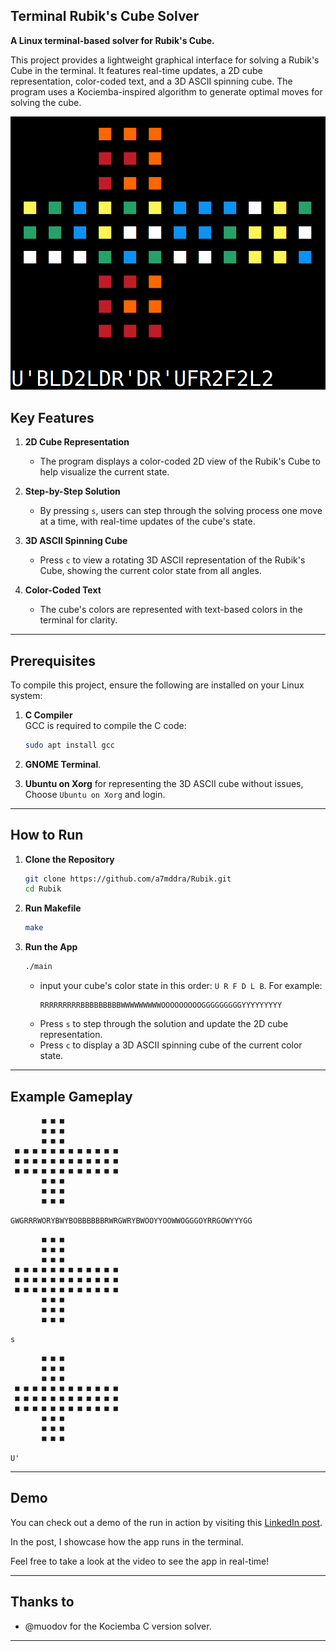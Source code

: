 ## Terminal Rubik's Cube Solver

**A Linux terminal-based solver for Rubik's Cube.**

This project provides a lightweight graphical interface for solving a Rubik's Cube in the terminal. It features real-time updates, a 2D cube representation, color-coded text, and a 3D ASCII spinning cube.
The program uses a Kociemba-inspired algorithm to generate optimal moves for solving the cube.


![App Screenshot](terminal/img.png)

## **Key Features**

1. **2D Cube Representation**
   - The program displays a color-coded 2D view of the Rubik's Cube to help visualize the current state.
  
2. **Step-by-Step Solution**
   - By pressing `s`, users can step through the solving process one move at a time, with real-time updates of the cube's state.

3. **3D ASCII Spinning Cube**
   - Press `c` to view a rotating 3D ASCII representation of the Rubik's Cube, showing the current color state from all angles.

4. **Color-Coded Text**
   - The cube's colors are represented with text-based colors in the terminal for clarity.

---

## **Prerequisites**

To compile this project, ensure the following are installed on your Linux system:


1. **C Compiler**  
   GCC is required to compile the C code:  
   ```bash
   sudo apt install gcc
   ```

2. **GNOME Terminal**.
   
3. **Ubuntu on Xorg**
   for representing the 3D ASCII cube without issues, Choose `Ubuntu on Xorg` and login.


---

## **How to Run**

1. **Clone the Repository**
   ```bash
   git clone https://github.com/a7mddra/Rubik.git
   cd Rubik
   ```

2. **Run Makefile**
   ```bash
   make
   ```

3. **Run the App**
   ```bash
   ./main
   ```

   - input your cube's color state in this order: `U R F D L B`. For example:
     ```
     RRRRRRRRRBBBBBBBBBWWWWWWWWWOOOOOOOOOGGGGGGGGGYYYYYYYYY
     ```
   - Press `s` to step through the solution and update the 2D cube representation.
   - Press `c` to display a 3D ASCII spinning cube of the current color state.

---

## **Example Gameplay**

```
       ■ ■ ■
       ■ ■ ■
       ■ ■ ■
 ■ ■ ■ ■ ■ ■ ■ ■ ■ ■ ■ ■ 
 ■ ■ ■ ■ ■ ■ ■ ■ ■ ■ ■ ■ 
 ■ ■ ■ ■ ■ ■ ■ ■ ■ ■ ■ ■ 
       ■ ■ ■
       ■ ■ ■
       ■ ■ ■

GWGRRRWORYBWYBOBBBBBBRWRGWRYBWOOYYOOWWOGGGOYRRGOWYYYGG
```
```
       ■ ■ ■
       ■ ■ ■
       ■ ■ ■
 ■ ■ ■ ■ ■ ■ ■ ■ ■ ■ ■ ■ 
 ■ ■ ■ ■ ■ ■ ■ ■ ■ ■ ■ ■ 
 ■ ■ ■ ■ ■ ■ ■ ■ ■ ■ ■ ■ 
       ■ ■ ■
       ■ ■ ■
       ■ ■ ■

s
```
```
       ■ ■ ■
       ■ ■ ■
       ■ ■ ■
 ■ ■ ■ ■ ■ ■ ■ ■ ■ ■ ■ ■ 
 ■ ■ ■ ■ ■ ■ ■ ■ ■ ■ ■ ■ 
 ■ ■ ■ ■ ■ ■ ■ ■ ■ ■ ■ ■ 
       ■ ■ ■
       ■ ■ ■
       ■ ■ ■

U'
```

---

## **Demo**

You can check out a demo of the run in action by visiting this [LinkedIn post]().

In the post, I showcase how the app runs in the terminal.

Feel free to take a look at the video to see the app in real-time!

---

## Thanks to

- @muodov for the Kociemba C version solver.

---
